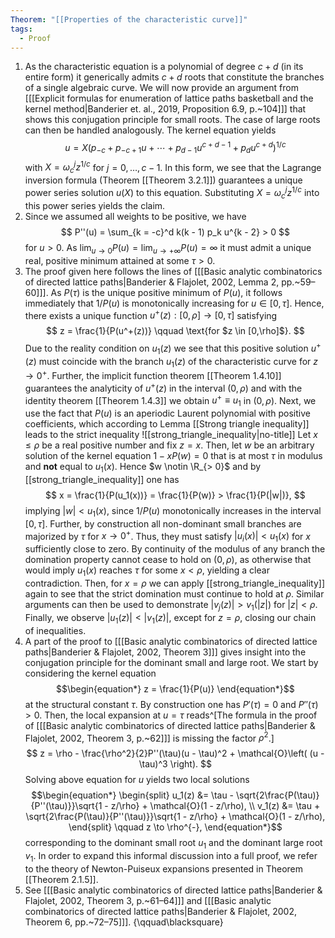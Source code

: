 ```yaml
---
Theorem: "[[Properties of the characteristic curve]]"
tags:
  - Proof
---
```




1. As the characteristic equation is a polynomial of degree $c + d$ (in its entire form) it generically admits $c + d$ roots that constitute the branches of a single algebraic curve.
We will now provide an argument from \[[[Explicit formulas for enumeration of lattice paths basketball and the kernel method|Banderier et. al., 2019, Proposition 6.9, p.~104]]\] that shows this conjugation principle for small roots. The case of large roots can then be handled analogously.
The kernel equation yields
$$
u = X(p_{-c} + p_{-c+1}u + \cdots + p_{d-1}u^{c+d-1} + p_d u^{c+d})^{1/c}
$$
with $X = \omega_c^j z^{1/c}$ for $j = 0,\dots, c - 1$. In this form, we see that the Lagrange inversion formula (Theorem [[Theorem 3.2.1]]) guarantees a unique power series solution $u(X)$ to this equation. Substituting $X = \omega_c^j z^{1/c}$ into this power series yields the claim.
8. Since we assumed all weights to be positive, we have
$$
P''(u) = \sum_{k = -c}^d k(k - 1) p_k u^{k - 2} > 0
$$
for $u > 0$. As $\lim_{u \to 0} P(u) = \lim_{u \to + \infty} P(u) = \infty$ it must admit a unique real, positive minimum attained at some $\tau > 0$. 
13. The proof given here follows the lines of \[[[Basic analytic combinatorics of directed lattice paths|Banderier & Flajolet, 2002, Lemma 2, pp.~59–60]]\]. As $P(\tau)$ is the unique positive minimum of $P(u)$, it follows immediately that $1/P(u)$ is monotonically increasing for $u \in [0, \tau]$. 
Hence, there exists a unique function $u^+(z): [0, \rho] \to [0,\tau]$ satisfying
$$
z = \frac{1}{P(u^+(z))} \qquad \text{for $z \in [0,\rho]$}.
$$
Due to the reality condition on $u_1(z)$ we see that this positive solution $u^+(z)$ must coincide with the branch $u_1(z)$ of the characteristic curve for $z \to 0^+$. 
Further, the implicit function theorem [[Theorem 1.4.10]] guarantees the analyticity of $u^+(z)$ in the interval $(0, \rho)$ and with the identity theorem [[Theorem 1.4.3]] we obtain $u^+ \equiv u_1$ in $(0, \rho)$. 
Next, we use the fact that $P(u)$ is an aperiodic Laurent polynomial with positive coefficients, which according to Lemma [[Strong triangle inequality]] leads to the strict inequality
![[strong_triangle_inequality|no-title]]
Let $x \leq \rho$ be a real positive number and fix $z = x$. Then, let $w$ be an arbitrary solution of the kernel equation $1 - xP(w) = 0$ that is at most $\tau$ in modulus and **not** equal to $u_1(x)$. Hence $w \notin \R_{> 0}$ and by [[strong_triangle_inequality]] one has
$$
x = \frac{1}{P(u_1(x))} = \frac{1}{P(w)} > \frac{1}{P(|w|)},
$$
implying $|w| < u_1(x)$, since $1/P(u)$ monotonically increases in the interval $[0, \tau]$. Further, by construction all non-dominant small branches are majorized by $\tau$ for $x \to 0^+$. Thus, they must satisfy $|u_i(x)| < u_1(x)$ for $x$ sufficiently close to zero. By continuity of the modulus of any branch the domination property cannot cease to hold on $(0,\rho)$, as otherwise that would imply $u_1(x)$ reaches $\tau$ for some $x < \rho$, yielding a clear contradiction. Then, for $x = \rho$ we can apply [[strong_triangle_inequality]] again to see that the strict domination must continue to hold at $\rho$. 
Similar arguments can then be used to demonstrate $|v_j(z)| > v_1(|z|)$ for $|z| < \rho$.
Finally, we observe $|u_1(z)| < |v_1(z)|$, except for $z = \rho$, closing our chain of inequalities.
29. A part of the proof to \[[[Basic analytic combinatorics of directed lattice paths|Banderier & Flajolet, 2002, Theorem 3]]\] gives insight 
into the conjugation principle for the dominant small and large root.
We start by considering the kernel equation
$$\begin{equation*}
z = \frac{1}{P(u)}
\end{equation*}$$
at the structural constant $\tau$. By construction one has $P'(\tau) = 0$ and $P''(\tau) > 0$. Then, the local expansion at $u = \tau$ reads^[The formula in the proof of \[[[Basic analytic combinatorics of directed lattice paths|Banderier & Flajolet, 2002, Theorem 3, p.~62]]\] is missing the factor $\rho^2$.]
$$
z = \rho - \frac{\rho^2}{2}P''(\tau)(u - \tau)^2 + 
\mathcal{O}\left(
(u - \tau)^3
\right).
$$
Solving above equation for $u$ yields two local solutions
$$\begin{equation*}
\begin{split}
u_1(z) &= \tau - \sqrt{2\frac{P(\tau)}{P''(\tau)}}\sqrt{1 - z/\rho} + \mathcal{O}(1 - z/\rho), \\
v_1(z) &= \tau + \sqrt{2\frac{P(\tau)}{P''(\tau)}}\sqrt{1 - z/\rho} + \mathcal{O}(1 - z/\rho),
\end{split} \qquad z \to \rho^{-},
\end{equation*}$$
corresponding to the dominant small root $u_1$ and the dominant large root $v_1$. In order to expand this informal discussion into a full proof, we refer to the theory of Newton-Puiseux expansions presented in Theorem [[Theorem 2.1.5]].
50. See \[[[Basic analytic combinatorics of directed lattice paths|Banderier & Flajolet, 2002, Theorem 3, p.~61–64]]\] and \[[[Basic analytic combinatorics of directed lattice paths|Banderier & Flajolet, 2002, Theorem 6, pp.~72–75]]\]. {\qquad\blacksquare}
